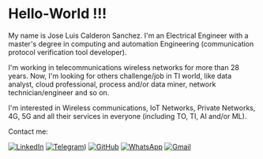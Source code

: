 # Hello-World !!!

My name is Jose Luis Calderon Sanchez. I'm an Electrical Engineer with a master's degree in computing and automation Engineering (communication protocol verification  tool developer).

I'm working in telecommunications wireless networks for more than 28 years. Now, I'm looking for others challenge/job in TI world, like data analyst, cloud professional, process and/or data miner, network technician/engineer and so on.

I'm interested in Wireless communications, IoT Networks, Private Networks, 4G, 5G and all their services in everyone (including TO, TI, AI and/or ML).

Contact me:

[![LinkedIn](https://img.shields.io/badge/LinkedIn-0077B5?style=for-the-badge&logo=linkedin&logoColor=white)](https://www.linkedin.com/in/jlcs1965/)
[![Telegram](https://img.shields.io/badge/Telegram-000?style=for-the-badge&logo=telegram&logoColor=2CA5E0)](https://t.me/jlcalderons_br))
[![GitHub](https://img.shields.io/badge/GitHub-100000?style=for-the-badge&logo=github&logoColor=white)](https://github.com/jlcalderons/)
[![WhatsApp](https://img.shields.io/badge/WhatsApp-25D366?style=for-the-badge&logo=whatsapp&logoColor=white)](https://wa.me/5522998112560)
[![Gmail](https://img.shields.io/badge/Gmail-333333?style=for-the-badge&logo=gmail&logoColor=red)](mailto:jlcalderons@gmail.com)
